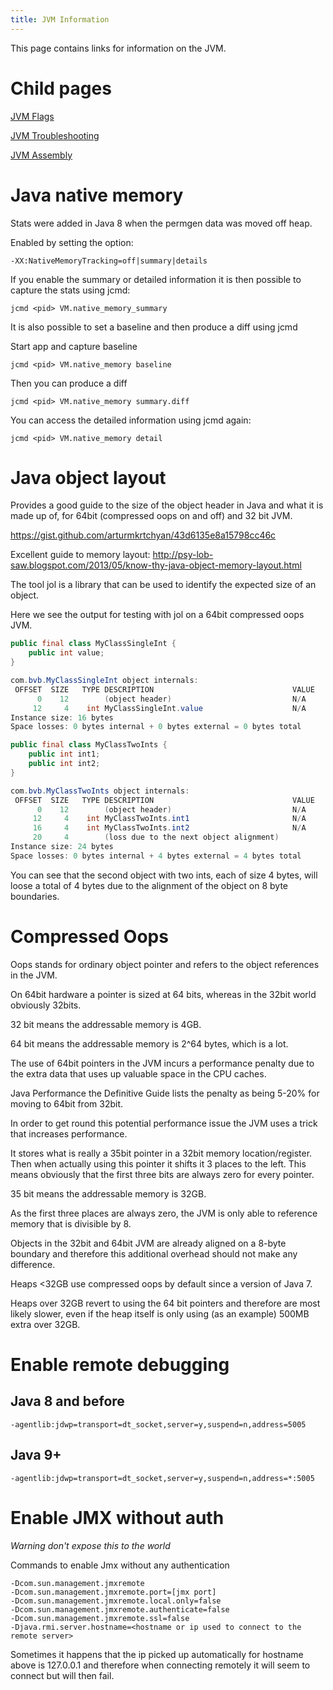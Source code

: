 ```yaml
---
title: JVM Information
---
```


This page contains links for information on the JVM.

# Child pages

[JVM Flags](jvm-flags.md)

[JVM Troubleshooting](jvm-troubleshooting.md)

[JVM Assembly](jvm-asm.md)

# Java native memory

Stats were added in Java 8 when the permgen data was moved off heap.

Enabled by setting the option:

`-XX:NativeMemoryTracking=off|summary|details`

If you enable the summary or detailed information it is then possible to capture
the stats using jcmd:

`jcmd <pid> VM.native_memory_summary`

It is also possible to set a baseline and then produce a diff using jcmd

Start app and capture baseline

`jcmd <pid> VM.native_memory baseline`

Then you can produce a diff

`jcmd <pid> VM.native_memory summary.diff`

You can access the detailed information using jcmd again:

`jcmd <pid> VM.native_memory detail`

# Java object layout

Provides a good guide to the size of the object header in Java and what it is
made up of, for 64bit (compressed oops on and off) and 32 bit JVM.

<https://gist.github.com/arturmkrtchyan/43d6135e8a15798cc46c>

Excellent guide to memory layout:
<http://psy-lob-saw.blogspot.com/2013/05/know-thy-java-object-memory-layout.html>

The tool jol is a library that can be used to identify the expected size of an object.

Here we see the output for testing with jol on a 64bit compressed oops JVM.

```java
public final class MyClassSingleInt {
    public int value;
}

com.bvb.MyClassSingleInt object internals:
 OFFSET  SIZE   TYPE DESCRIPTION                               VALUE
      0    12        (object header)                           N/A
     12     4    int MyClassSingleInt.value                    N/A
Instance size: 16 bytes
Space losses: 0 bytes internal + 0 bytes external = 0 bytes total

public final class MyClassTwoInts {
    public int int1;
    public int int2;
}

com.bvb.MyClassTwoInts object internals:
 OFFSET  SIZE   TYPE DESCRIPTION                               VALUE
      0    12        (object header)                           N/A
     12     4    int MyClassTwoInts.int1                       N/A
     16     4    int MyClassTwoInts.int2                       N/A
     20     4        (loss due to the next object alignment)
Instance size: 24 bytes
Space losses: 0 bytes internal + 4 bytes external = 4 bytes total
```

You can see that the second object with two ints, each of size 4 bytes,
will loose a total of 4 bytes due to the alignment of the object on 8 byte boundaries.

# Compressed Oops

Oops stands for ordinary object pointer and refers to the object references in the JVM.

On 64bit hardware a pointer is sized at 64 bits, whereas in the 32bit world obviously 32bits.

32 bit means the addressable memory is 4GB.

64 bit means the addressable memory is 2^64 bytes, which is a lot.

The use of 64bit pointers in the JVM incurs a performance penalty due to the
extra data that uses up valuable space in the CPU caches.

Java Performance the Definitive Guide lists the penalty as being 5-20% for moving
to 64bit from 32bit.

In order to get round this potential performance issue the JVM uses a trick that
increases performance.

It stores what is really a 35bit pointer in a 32bit memory location/register.
Then when actually using this pointer it shifts it 3 places to the left. This
means obviously that the first three bits are always zero for every pointer.

35 bit means the addressable memory is 32GB.

As the first three places are always zero, the JVM is only able to reference memory
that is divisible by 8.

Objects in the 32bit and 64bit JVM are already aligned on a 8-byte boundary and
therefore this additional overhead should not make any difference.

Heaps <32GB use compressed oops by default since a version of Java 7.

Heaps over 32GB revert to using the 64 bit pointers and therefore are most likely
slower, even if the heap itself is only using (as an example) 500MB extra over 32GB.

# Enable remote debugging

## Java 8 and before

`-agentlib:jdwp=transport=dt_socket,server=y,suspend=n,address=5005`

## Java 9+

`-agentlib:jdwp=transport=dt_socket,server=y,suspend=n,address=*:5005`

# Enable JMX without auth

*Warning don't expose this to the world*

Commands to enable Jmx without any authentication

```
-Dcom.sun.management.jmxremote
-Dcom.sun.management.jmxremote.port=[jmx port]
-Dcom.sun.management.jmxremote.local.only=false
-Dcom.sun.management.jmxremote.authenticate=false
-Dcom.sun.management.jmxremote.ssl=false
-Djava.rmi.server.hostname=<hostname or ip used to connect to the remote server>
```

Sometimes it happens that the ip picked up automatically for hostname above is
127.0.0.1 and therefore when connecting remotely it will seem to connect but
will then fail.
